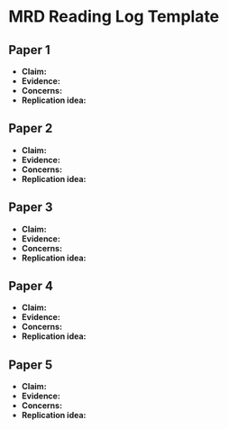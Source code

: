 # MRD Reading Log Template

## Paper 1
- **Claim:**
- **Evidence:**
- **Concerns:**
- **Replication idea:**

## Paper 2
- **Claim:**
- **Evidence:**
- **Concerns:**
- **Replication idea:**

## Paper 3
- **Claim:**
- **Evidence:**
- **Concerns:**
- **Replication idea:**

## Paper 4
- **Claim:**
- **Evidence:**
- **Concerns:**
- **Replication idea:**

## Paper 5
- **Claim:**
- **Evidence:**
- **Concerns:**
- **Replication idea:**
